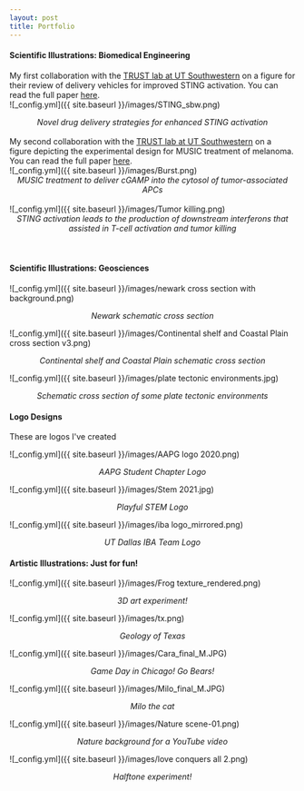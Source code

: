 ```yaml
---
layout: post
title: Portfolio
---
```

#### Scientific Illustrations: Biomedical Engineering
My first collaboration with the [TRUST lab at UT Southwestern](https://labs.utsouthwestern.edu/trust-lab) on a figure for their review of delivery vehicles for improved STING activation. You can read the full paper [here](https://www.frontiersin.org/articles/10.3389/fchbi.2024.1386220/full).
<br>
![_config.yml]({{ site.baseurl }}/images/STING_sbw.png)
*<center>Novel drug delivery strategies for enhanced STING activation</center>*
<br>
My second collaboration with the [TRUST lab at UT Southwestern](https://labs.utsouthwestern.edu/trust-lab) on a figure depicting the experimental design for MUSIC treatment of melanoma. You can read the full paper [here](https://advanced.onlinelibrary.wiley.com/doi/10.1002/advs.202416596).
<br>
![_config.yml]({{ site.baseurl }}/images/Burst.png) 
*<center>MUSIC treatment to deliver cGAMP into the cytosol of tumor-associated APCs</center>*
<br>
![_config.yml]({{ site.baseurl }}/images/Tumor killing.png) 
*<center>STING activation leads to the production of downstream interferons that assisted in T-cell activation and tumor killing</center>*
<br>
<br>
#### Scientific Illustrations: Geosciences

![_config.yml]({{ site.baseurl }}/images/newark cross section with background.png)
*<center>Newark schematic cross section</center>*

![_config.yml]({{ site.baseurl }}/images/Continental shelf and Coastal Plain cross section v3.png)
*<center>Continental shelf and Coastal Plain schematic cross section</center>*

![_config.yml]({{ site.baseurl }}/images/plate tectonic environments.jpg)
*<center>Schematic cross section of some plate tectonic environments</center>*


#### Logo Designs
These are logos I've created

![_config.yml]({{ site.baseurl }}/images/AAPG logo 2020.png)
*<center>AAPG Student Chapter Logo</center>*
  
![_config.yml]({{ site.baseurl }}/images/Stem 2021.jpg)
*<center>Playful STEM Logo</center>*
  
![_config.yml]({{ site.baseurl }}/images/iba logo_mirrored.png)
*<center>UT Dallas IBA Team Logo</center>*


#### Artistic Illustrations: Just for fun!
![_config.yml]({{ site.baseurl }}/images/Frog texture_rendered.png)
*<center>3D art experiment!</center>*

![_config.yml]({{ site.baseurl }}/images/tx.png)
*<center>Geology of Texas</center>*

![_config.yml]({{ site.baseurl }}/images/Cara_final_M.JPG)
*<center>Game Day in Chicago! Go Bears!</center>*

![_config.yml]({{ site.baseurl }}/images/Milo_final_M.JPG)
*<center>Milo the cat</center>*

![_config.yml]({{ site.baseurl }}/images/Nature scene-01.png)
*<center>Nature background for a YouTube video</center>*

![_config.yml]({{ site.baseurl }}/images/love conquers all 2.png)
*<center>Halftone experiment!</center>*



